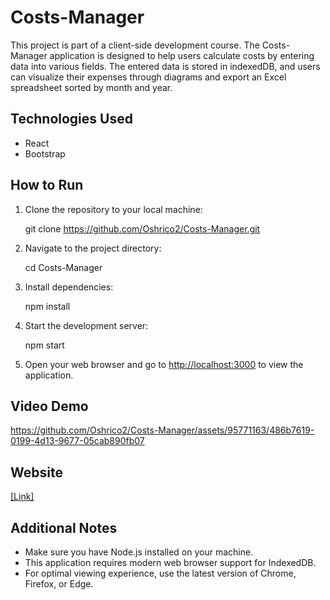# Costs-Manager

This project is part of a client-side development course.
The Costs-Manager application is designed to help users calculate costs by entering data into various fields. The entered data is stored in indexedDB, and users can visualize their expenses through diagrams and export an Excel spreadsheet sorted by month and year. 

## Technologies Used
- React
- Bootstrap

## How to Run

1. Clone the repository to your local machine:

   git clone https://github.com/Oshrico2/Costs-Manager.git

2. Navigate to the project directory:

   cd Costs-Manager

3. Install dependencies:

   npm install

4. Start the development server:

   npm start

5. Open your web browser and go to [http://localhost:3000](http://localhost:3000) to view the application.

## Video Demo

https://github.com/Oshrico2/Costs-Manager/assets/95771163/486b7619-0199-4d13-9677-05cab890fb07


## Website
[[Link]](https://master--costs-manager-osher-and-guy.netlify.app/statistics)

## Additional Notes
- Make sure you have Node.js installed on your machine.
- This application requires modern web browser support for IndexedDB.
- For optimal viewing experience, use the latest version of Chrome, Firefox, or Edge.
